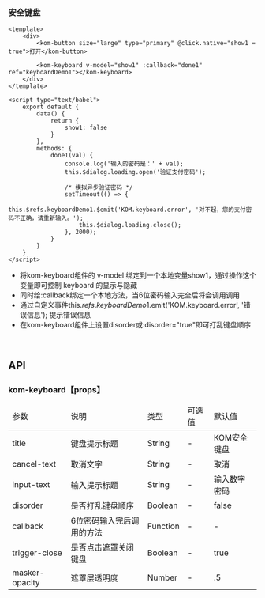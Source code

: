 ### 安全键盘

```
<template>
    <div>
        <kom-button size="large" type="primary" @click.native="show1 = true">打开</kom-button>

        <kom-keyboard v-model="show1" :callback="done1" ref="keyboardDemo1"></kom-keyboard>
    </div>
</template>

<script type="text/babel">
    export default {
        data() {
            return {
                show1: false
            }
        },
        methods: {
            done1(val) {
                console.log('输入的密码是：' + val);
                this.$dialog.loading.open('验证支付密码');

                /* 模拟异步验证密码 */
                setTimeout(() => {
                    this.$refs.keyboardDemo1.$emit('KOM.keyboard.error', '对不起，您的支付密码不正确，请重新输入。');
                    this.$dialog.loading.close();
                }, 2000);
            }
        }
    }
</script>
```


- 将kom-keyboard组件的 v-model 绑定到一个本地变量show1，通过操作这个变量即可控制 keyboard 的显示与隐藏
- 同时给:callback绑定一个本地方法，当6位密码输入完全后将会调用调用
- 通过自定义事件this.$refs.keyboardDemo1.$emit('KOM.keyboard.error', '错误信息'); 提示错误信息
- 在kom-keyboard组件上设置disorder或:disorder="true"即可打乱键盘顺序

<br/>

<h2>API</h2>
<h3><strong>kom-keyboard</strong>【props】</h3>
<div class="table">
    <table>
        <thead>
        <tr>
            <td>参数</td>
            <td>说明</td>
            <td>类型</td>
            <td>可选值</td>
            <td>默认值</td>
        </tr>
        </thead>
        <tbody>
        <tr>
            <td>title</td>
            <td>键盘提示标题</td>
            <td>String</td>
            <td>-</td>
            <td>KOM安全键盘</td>
        </tr>
        <tr>
            <td>cancel-text</td>
            <td>取消文字</td>
            <td>String</td>
            <td>-</td>
            <td>取消</td>
        </tr>
        <tr>
            <td>input-text</td>
            <td>输入提示标题</td>
            <td>String</td>
            <td>-</td>
            <td>输入数字密码</td>
        </tr>
        <tr>
            <td>disorder</td>
            <td>是否打乱键盘顺序</td>
            <td>Boolean</td>
            <td>-</td>
            <td>false</td>
        </tr>
        <tr>
            <td>callback</td>
            <td>6位密码输入完后调用的方法</td>
            <td>Function</td>
            <td>-</td>
            <td>-</td>
        </tr>
        <tr>
            <td>trigger-close</td>
            <td>是否点击遮罩关闭键盘</td>
            <td>Boolean</td>
            <td>-</td>
            <td>true</td>
        </tr>
        <tr>
            <td>masker-opacity</td>
            <td>遮罩层透明度</td>
            <td>Number</td>
            <td>-</td>
            <td>.5</td>
        </tr>
        </tbody>
    </table>
</div>
